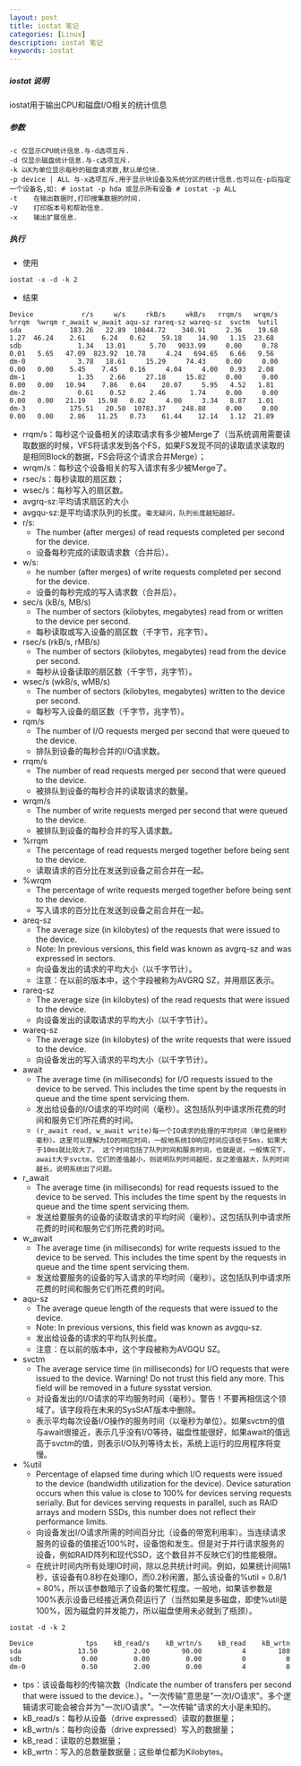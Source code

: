 ```yaml
---
layout: post
title: iostat 笔记
categories: [Linux]
description: iostat 笔记
keywords: iostat 
---
```


##### iostat 说明

iostat用于输出CPU和磁盘I/O相关的统计信息

##### 参数

```shell
-c 仅显示CPU统计信息.与-d选项互斥.
-d 仅显示磁盘统计信息.与-c选项互斥.
-k 以K为单位显示每秒的磁盘请求数,默认单位块.
-p device | ALL 与-x选项互斥,用于显示块设备及系统分区的统计信息.也可以在-p后指定一个设备名,如: # iostat -p hda 或显示所有设备 # iostat -p ALL
-t    在输出数据时,打印搜集数据的时间.
-V    打印版本号和帮助信息.
-x    输出扩展信息.
```

##### 执行

* 使用

```shell
iostat -x -d -k 2
```

* 结果 

```shell
Device            r/s     w/s     rkB/s     wkB/s   rrqm/s   wrqm/s  %rrqm  %wrqm r_await w_await aqu-sz rareq-sz wareq-sz  svctm  %util
sda            183.26   22.89  10844.72    340.91     2.36    19.68   1.27  46.24    2.61    6.24   0.62    59.18    14.90   1.15  23.68
sdb              1.34   13.01      5.70   9033.99     0.00     0.78   0.01   5.65   47.09  823.92  10.78     4.24   694.65   6.66   9.56
dm-0             3.78   18.61     15.29     74.43     0.00     0.00   0.00   0.00    5.45    7.45   0.16     4.04     4.00   0.93   2.08
dm-1             1.35    2.66     27.18     15.82     0.00     0.00   0.00   0.00   10.94    7.86   0.04    20.07     5.95   4.52   1.81
dm-2             0.61    0.52      2.46      1.74     0.00     0.00   0.00   0.00   21.19   15.98   0.02     4.00     3.34   8.87   1.01
dm-3           175.51   20.50  10783.37    248.88     0.00     0.00   0.00   0.00    2.86   11.25   0.73    61.44    12.14   1.12  21.89
```

* rrqm/s：每秒这个设备相关的读取请求有多少被Merge了（当系统调用需要读取数据的时候，VFS将请求发到各个FS，如果FS发现不同的读取请求读取的是相同Block的数据，FS会将这个请求合并Merge）；
* wrqm/s：每秒这个设备相关的写入请求有多少被Merge了。
* rsec/s：每秒读取的扇区数；
* wsec/s：每秒写入的扇区数。
* avgrq-sz:平均请求扇区的大小
* avgqu-sz:是平均请求队列的长度。`毫无疑问，队列长度越短越好。`
* r/s: 
  * The number (after merges) of read requests completed per second for the device.    
  * 设备每秒完成的读取请求数（合并后）。
* w/s:    
  * he number (after merges) of write requests completed per second for the device. 
  * 设备的每秒完成的写入请求数（合并后）。
* sec/s (kB/s, MB/s)
  * The number of sectors (kilobytes, megabytes) read from or written to the device per second.
  * 每秒读取或写入设备的扇区数（千字节，兆字节）。
* rsec/s (rkB/s, rMB/s)
  * The number of sectors (kilobytes, megabytes) read from the device per second. 
  * 每秒从设备读取的扇区数（千字节，兆字节）。
* wsec/s (wkB/s, wMB/s)
  * The number of sectors (kilobytes, megabytes) written to the device per second.
  * 每秒写入设备的扇区数（千字节，兆字节）。
* rqm/s
  * The number of I/O requests merged per second that were queued to the device.
  * 排队到设备的每秒合并的I/O请求数。
* rrqm/s
  * The number of read requests merged per second that were queued to the device. 
  * 被排队到设备的每秒合并的读取请求的数量。
* wrqm/s
  * The number of write requests merged per second that were queued to the device.
  * 被排队到设备的每秒合并的写入请求数。
* %rrqm
  * The percentage of read requests merged together before being sent to the device.
  * 读取请求的百分比在发送到设备之前合并在一起。
* %wrqm
  * The percentage of write requests merged together before being sent to the device.
  * 写入请求的百分比在发送到设备之前合并在一起。
* areq-sz
  * The average size (in kilobytes) of the requests that were issued to the device.
  * Note: In previous versions, this field was known as avgrq-sz and was expressed in sectors.
  * 向设备发出的请求的平均大小（以千字节计）。
  * 注意：在以前的版本中，这个字段被称为AVGRQ SZ，并用扇区表示。
* rareq-sz
  * The average size (in kilobytes) of the read requests that were issued to the device.
  * 向设备发出的读取请求的平均大小（以千字节计）。
* wareq-sz
  * The average size (in kilobytes) of the write requests that were issued to the device.
  * 向设备发出的写入请求的平均大小（以千字节计）。
* await
  * The average time (in milliseconds) for I/O requests issued to the device to be served. This includes the time spent by the requests in queue and the time spent servicing them.
  * 发出给设备的I/O请求的平均时间（毫秒）。这包括队列中请求所花费的时间和服务它们所花费的时间。
  * `(r_await read, w_await write)每一个IO请求的处理的平均时间（单位是微秒毫秒）。这里可以理解为IO的响应时间，一般地系统IO响应时间应该低于5ms，如果大于10ms就比较大了。 这个时间包括了队列时间和服务时间，也就是说，一般情况下，await大于svctm，它们的差值越小，则说明队列时间越短，反之差值越大，队列时间越长，说明系统出了问题。`
* r_await
  * The average time (in milliseconds) for read requests issued to the device to be served. This includes the time spent by the requests in queue and the time spent servicing them.
  * 发送给要服务的设备的读取请求的平均时间（毫秒）。这包括队列中请求所花费的时间和服务它们所花费的时间。
* w_await
  * The average time (in milliseconds) for write requests issued to the device to be served. This includes the time spent by the requests in queue and the time spent servicing them.
  * 发送给要服务的设备的写入请求的平均时间（毫秒）。这包括队列中请求所花费的时间和服务它们所花费的时间。
* aqu-sz
  * The average queue length of the requests that were issued to the device.
  * Note: In previous versions, this field was known as avgqu-sz.
  * 发出给设备的请求的平均队列长度。
  * 注意：在以前的版本中，这个字段被称为AVGQU SZ。
* svctm
  * The average service time (in milliseconds) for I/O requests that were issued to the device. Warning! Do not trust this field any more. This field will be removed in a future sysstat version.
  * 对设备发出的I/O请求的平均服务时间（毫秒）。警告！不要再相信这个领域了。该字段将在未来的SysStAT版本中删除。
  * 表示平均每次设备I/O操作的服务时间（以毫秒为单位）。如果svctm的值与await很接近，表示几乎没有I/O等待，磁盘性能很好，如果await的值远高于svctm的值，则表示I/O队列等待太长，系统上运行的应用程序将变慢。
* %util
  * Percentage of elapsed time during which I/O requests were issued to the device (bandwidth utilization for the device). Device saturation occurs when this value is close to 100% for devices serving requests serially. But for devices serving requests in parallel, such as RAID arrays and modern SSDs, this number does not reflect their performance limits.
  * 向设备发出I/O请求所需的时间百分比（设备的带宽利用率）。当连续请求服务的设备的值接近100%时，设备饱和发生。但是对于并行请求服务的设备，例如RAID阵列和现代SSD，这个数目并不反映它们的性能极限。
  * 在统计时间内所有处理IO时间，除以总共统计时间。例如，如果统计间隔1秒，该设备有0.8秒在处理IO，而0.2秒闲置，那么该设备的%util = 0.8/1 = 80%，所以该参数暗示了设备的繁忙程度。一般地，如果该参数是100%表示设备已经接近满负荷运行了（当然如果是多磁盘，即使%util是100%，因为磁盘的并发能力，所以磁盘使用未必就到了瓶颈）。
```shell
iostat -d -k 2
```

```
Device             tps    kB_read/s    kB_wrtn/s    kB_read    kB_wrtn
sda              13.50         2.00        90.00          4        180
sdb               0.00         0.00         0.00          0          0
dm-0              0.50         2.00         0.00          4          0
```

* tps：该设备每秒的传输次数（Indicate the number of transfers per second that were issued to the device.）。"一次传输"意思是"一次I/O请求"。多个逻辑请求可能会被合并为"一次I/O请求"。"一次传输"请求的大小是未知的。 
* kB_read/s：每秒从设备（drive expressed）读取的数据量；
* kB_wrtn/s：每秒向设备（drive expressed）写入的数据量；
* kB_read：读取的总数据量；
* kB_wrtn：写入的总数量数据量；这些单位都为Kilobytes。
